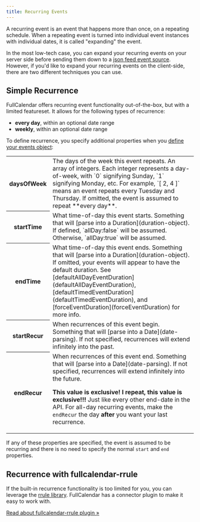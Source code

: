 ```yaml
---
title: Recurring Events
---
```


A recurring event is an event that happens more than once, on a repeating schedule. When a repeating event is turned into individual event instances with individual dates, it is called "expanding" the event.

In the most low-tech case, you can expand your recurring events on your server side before sending them down to a [json feed event source](events-json-feed). However, if you'd like to expand your recurring events on the client-side, there are two different techniques you can use.


## Simple Recurrence

FullCalendar offers recurring event functionality out-of-the-box, but with a limited featureset. It allows for the following types of recurrence:

- **every day**, within an optional date range
- **weekly**, within an optional date range

To define recurrence, you specify additional properties when you [define your events object](event-parsing):

<table>

<tr>
<th>daysOfWeek</th>
<td markdown='1'>
The days of the week this event repeats. An array of integers. Each integer represents a day-of-week, with `0` signifying Sunday, `1` signifying Monday, etc. For example, `[ 2, 4 ]` means an event repeats every Tuesday and Thursday. If omitted, the event is assumed to repeat **every day**.
</td>
</tr>

<tr>
<th>startTime</th>
<td markdown='1'>
What time-of-day this event starts. Something that will [parse into a Duration](duration-object). If defined, `allDay:false` will be assumed. Otherwise, `allDay:true` will be assumed.
</td>
</tr>

<tr>
<th>endTime</th>
<td markdown='1'>
What time-of-day this event ends. Something that will [parse into a Duration](duration-object). If omitted, your events will appear to have the default duration. See [defaultAllDayEventDuration](defaultAllDayEventDuration), [defaultTimedEventDuration](defaultTimedEventDuration), and [forceEventDuration](forceEventDuration) for more info.
</td>
</tr>

<tr>
<th>startRecur</th>
<td markdown='1'>
When recurrences of this event begin. Something that will [parse into a Date](date-parsing). If not specified, recurrences will extend infinitely into the past.
</td>
</tr>

<tr>
<th>endRecur</th>
<td markdown='1'>
When recurrences of this event end. Something that will [parse into a Date](date-parsing). If not specified, recurrences will extend infinitely into the future.

**This value is exclusive! I repeat, this value is exclusive!!!** Just like every other end-date in the API. For all-day recurring events, make the `endRecur` the day **after** you want your last recurrence.
</td>
</tr>

</table>

If any of these properties are specified, the event is assumed to be recurring and there is no need to specify the normal `start` and `end` properties.


## Recurrence with fullcalendar-rrule

If the built-in recurrence functionality is too limited for you, you can leverage the [rrule library](https://github.com/jakubroztocil/rrule). FullCalendar has a connector plugin to make it easy to work with.

[Read about fullcalendar-rrule plugin &raquo;](rrule-plugin)
